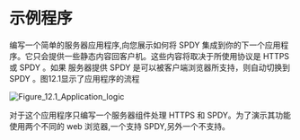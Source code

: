 示例程序
====

编写一个简单的服务器应用程序,向您展示如何将 SPDY 集成到你的下一个应用程序。它只会提供一些静态内容回客户机。这些内容将取决于所使用协议是 HTTPS 或 SPDY 。如果 服务器提供 SPDY 是可以被客户端浏览器所支持，则自动切换到 SPDY 。图12.1显示了应用程序的流程

![Figure_12.1_Application_logic](https://ning-wang.oss-cn-beijing.aliyuncs.com/blog-imags/Figure_12.1_Application_logic.jpg)

对于这个应用程序只编写一个服务器组件处理 HTTPS 和 SPDY。为了演示其功能使用两个不同的 web 浏览器,一个支持 SPDY,另外一个不支持。